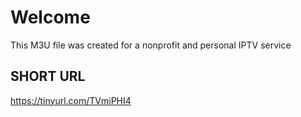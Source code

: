 # Welcome
This M3U file was created for a nonprofit and personal IPTV service

## SHORT URL
https://tinyurl.com/TVmiPHI4
